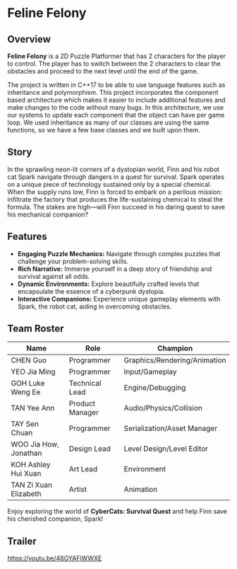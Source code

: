 # Feline Felony

## Overview
**Feline Felony**  is a 2D Puzzle Platformer that has 2 characters for the player to control. The player has to switch between the 2 characters to clear the obstacles and proceed to the next level until the end of the game.

The project is written in C++17 to be able to use language features such as inheritance and polymorphism. This project incorporates the component based architecture which makes it easier to include additional features and make changes to the code without many bugs. In this architecture, we use our systems to update each component that the object can have per game loop. We used inheritance as many of our classes are using the same functions, so we have a few base classes and we built upon them. 


## Story
In the sprawling neon-lit corners of a dystopian world, Finn and his robot cat Spark navigate through dangers in a quest for survival. Spark operates on a unique piece of technology sustained only by a special chemical. When the supply runs low, Finn is forced to embark on a perilous mission: infiltrate the factory that produces the life-sustaining chemical to steal the formula. The stakes are high—will Finn succeed in his daring quest to save his mechanical companion?

## Features
- **Engaging Puzzle Mechanics:** Navigate through complex puzzles that challenge your problem-solving skills.
- **Rich Narrative:** Immerse yourself in a deep story of friendship and survival against all odds.
- **Dynamic Environments:** Explore beautifully crafted levels that encapsulate the essence of a cyberpunk dystopia.
- **Interactive Companions:** Experience unique gameplay elements with Spark, the robot cat, aiding in overcoming obstacles.

## Team Roster
| Name                  | Role         | Champion                     |
|-----------------------|--------------|------------------------------|
| CHEN Guo              | Programmer   | Graphics/Rendering/Animation |
| YEO Jia Ming          | Programmer   | Input/Gameplay               |
| GOH Luke Weng Ee      | Technical Lead | Engine/Debugging            |
| TAN Yee Ann           | Product Manager | Audio/Physics/Collision   |
| TAY Sen Chuan         | Programmer   | Serialization/Asset Manager  |
| WOO Jia How, Jonathan | Design Lead  | Level Design/Level Editor    |
| KOH Ashley Hui Xuan   | Art Lead     | Environment                  |
| TAN Zi Xuan Elizabeth | Artist       | Animation                    |

Enjoy exploring the world of **CyberCats: Survival Quest** and help Finn save his cherished companion, Spark!

## Trailer
https://youtu.be/48GYAFiWWXE
